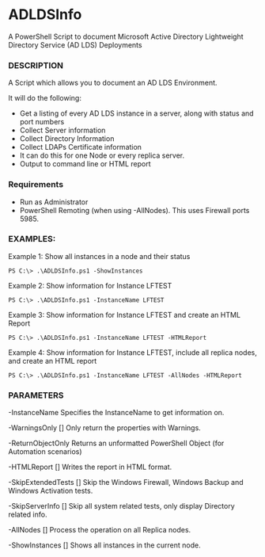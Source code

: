# ADLDSInfo
A PowerShell Script to document Microsoft Active Directory Lightweight Directory Service (AD LDS) Deployments

### DESCRIPTION
A Script which allows you to document an AD LDS Environment.

It will do the following:

* Get a listing of every AD LDS instance in a server, along with status and port numbers
* Collect Server information
* Collect Directory Information
* Collect LDAPs Certificate information
* It can do this for one Node or every replica server.
* Output to command line or HTML report

### Requirements

* Run as Administrator
* PowerShell Remoting (when using -AllNodes). This uses Firewall ports 5985.



### EXAMPLES:

Example 1:  Show all instances in a node and their status

	PS C:\> .\ADLDSInfo.ps1 -ShowInstances

Example 2:  Show information for Instance LFTEST

	PS C:\> .\ADLDSInfo.ps1 -InstanceName LFTEST

Example 3:  Show information for Instance LFTEST and create an HTML Report

	PS C:\> .\ADLDSInfo.ps1 -InstanceName LFTEST -HTMLReport

Example 4:  Show information for Instance LFTEST, include all replica nodes, and create an HTML report

	PS C:\> .\ADLDSInfo.ps1 -InstanceName LFTEST -AllNodes -HTMLReport



### PARAMETERS

-InstanceName <String>
Specifies the InstanceName to get information on.

-WarningsOnly [<SwitchParameter>]
Only return the properties with Warnings.

-ReturnObjectOnly <Boolean>
Returns an unformatted PowerShell Object (for Automation scenarios)


-HTMLReport [<SwitchParameter>]
Writes the report in HTML format.

-SkipExtendedTests [<SwitchParameter>]
Skip the Windows Firewall, Windows Backup and Windows Activation tests.



-SkipServerInfo [<SwitchParameter>]
Skip all system related tests, only display Directory related info.



-AllNodes [<SwitchParameter>]
Process the operation on all Replica nodes.



-ShowInstances [<SwitchParameter>]
Shows all instances in the current node.


